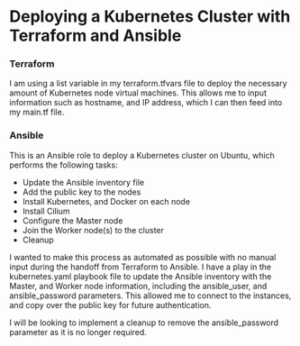 # Deploying a Kubernetes Cluster with Terraform and Ansible

### Terraform
I am using a list variable in my terraform.tfvars file to deploy the necessary amount of Kubernetes node virtual machines. This allows me to input information such as hostname, and IP address, which I can then feed into my main.tf file.

### Ansible
This is an Ansible role to deploy a Kubernetes cluster on Ubuntu, which performs the following tasks:

- Update the Ansible inventory file
- Add the public key to the nodes
- Install Kubernetes, and Docker on each node
- Install Cilium
- Configure the Master node
- Join the Worker node(s) to the cluster
- Cleanup

I wanted to make this process as automated as possible with no manual input during the handoff from Terraform to Ansible. I have a play in the kubernetes.yaml playbook file to update the Ansible inventory with the Master, and Worker node information, including the ansible_user, and ansible_password parameters. This allowed me to connect to the instances, and copy over the public key for future authentication. 

I will be looking to implement a cleanup to remove the ansible_password parameter as it is no longer required.
